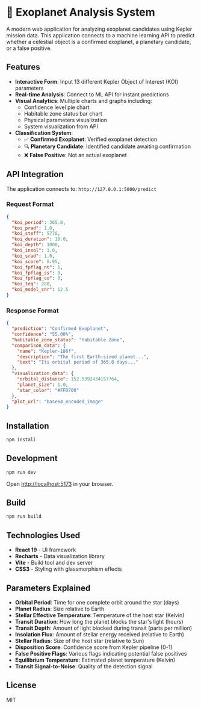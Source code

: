 # 🌌 Exoplanet Analysis System

A modern web application for analyzing exoplanet candidates using Kepler mission data. This application connects to a machine learning API to predict whether a celestial object is a confirmed exoplanet, a planetary candidate, or a false positive.

## Features

- **Interactive Form**: Input 13 different Kepler Object of Interest (KOI) parameters
- **Real-time Analysis**: Connect to ML API for instant predictions
- **Visual Analytics**: Multiple charts and graphs including:
  - Confidence level pie chart
  - Habitable zone status bar chart
  - Physical parameters visualization
  - System visualization from API
- **Classification System**:
  - ✅ **Confirmed Exoplanet**: Verified exoplanet detection
  - 🔍 **Planetary Candidate**: Identified candidate awaiting confirmation
  - ❌ **False Positive**: Not an actual exoplanet

## API Integration

The application connects to: `http://127.0.0.1:5000/predict`

### Request Format
```json
{
  "koi_period": 365.0,
  "koi_prad": 1.0,
  "koi_steff": 5778,
  "koi_duration": 10.0,
  "koi_depth": 1000,
  "koi_insol": 1.0,
  "koi_srad": 1.0,
  "koi_score": 0.95,
  "koi_fpflag_nt": 1,
  "koi_fpflag_ss": 0,
  "koi_fpflag_co": 0,
  "koi_teq": 288,
  "koi_model_snr": 12.5
}
```

### Response Format
```json
{
  "prediction": "Confirmed Exoplanet",
  "confidence": "55.00%",
  "habitable_zone_status": "Habitable Zone",
  "comparison_data": {
    "name": "Kepler-186f",
    "description": "The first Earth-sized planet...",
    "text": "Its orbital period of 365.0 days..."
  },
  "visualization_data": {
    "orbital_distance": 152.5392434157764,
    "planet_size": 1.0,
    "star_color": "#FFD700"
  },
  "plot_url": "base64_encoded_image"
}
```

## Installation

```bash
npm install
```

## Development

```bash
npm run dev
```

Open [http://localhost:5173](http://localhost:5173) in your browser.

## Build

```bash
npm run build
```

## Technologies Used

- **React 19** - UI framework
- **Recharts** - Data visualization library
- **Vite** - Build tool and dev server
- **CSS3** - Styling with glassmorphism effects

## Parameters Explained

- **Orbital Period**: Time for one complete orbit around the star (days)
- **Planet Radius**: Size relative to Earth
- **Stellar Effective Temperature**: Temperature of the host star (Kelvin)
- **Transit Duration**: How long the planet blocks the star's light (hours)
- **Transit Depth**: Amount of light blocked during transit (parts per million)
- **Insolation Flux**: Amount of stellar energy received (relative to Earth)
- **Stellar Radius**: Size of the host star (relative to Sun)
- **Disposition Score**: Confidence score from Kepler pipeline (0-1)
- **False Positive Flags**: Various flags indicating potential false positives
- **Equilibrium Temperature**: Estimated planet temperature (Kelvin)
- **Transit Signal-to-Noise**: Quality of the detection signal

## License

MIT
